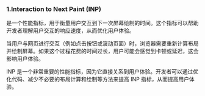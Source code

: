 ### 1.Interaction to Next Paint (INP) 

是一个性能指标，用于衡量用户交互到下一次屏幕绘制的时间。这个指标可以帮助开发者理解用户交互的响应速度，从而优化用户体验。

当用户与网页进行交互（例如点击按钮或滚动页面）时，浏览器需要重新计算布局并绘制屏幕。如果这个过程花费的时间过长，用户可能会感觉到卡顿或延迟，这会影响用户体验。

INP 是一个非常重要的性能指标，因为它直接关系到用户体验。开发者可以通过优化代码、减少不必要的布局计算和绘制等方法来提高 INP 指标，从而提高用户体验。
